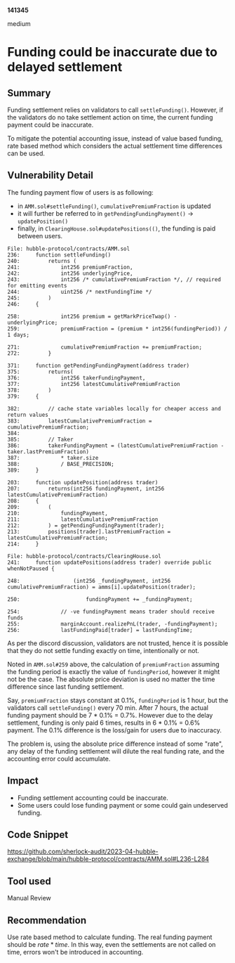 __141345__

medium

# Funding could be inaccurate due to delayed settlement

## Summary

Funding settlement relies on validators to call `settleFunding()`. However, if the validators do no take settlement action on time, the current funding payment could be inaccurate. 

To mitigate the potential accounting issue, instead of value based funding, rate based method which considers the actual settlement time differences can be used.

## Vulnerability Detail

The funding payment flow of users is as following:
- in `AMM.sol#settleFunding()`, `cumulativePremiumFraction` is updated
- it will further be referred to in `getPendingFundingPayment()` -> `updatePosition()`
- finally, in `ClearingHouse.sol#updatePositions(()`, the funding is paid between users.

```solidity
File: hubble-protocol/contracts/AMM.sol
236:     function settleFunding()
240:         returns (
241:             int256 premiumFraction,
242:             int256 underlyingPrice,
243:             int256 /* cumulativePremiumFraction */, // required for emitting events
244:             uint256 /* nextFundingTime */
245:         )
246:     {

258:             int256 premium = getMarkPriceTwap() - underlyingPrice;
259:             premiumFraction = (premium * int256(fundingPeriod)) / 1 days;

271:             cumulativePremiumFraction += premiumFraction;
272:         }

371:     function getPendingFundingPayment(address trader)
375:         returns(
376:             int256 takerFundingPayment,
377:             int256 latestCumulativePremiumFraction
378:         )
379:     {

382:         // cache state variables locally for cheaper access and return values
383:         latestCumulativePremiumFraction = cumulativePremiumFraction;
384: 
385:         // Taker
386:         takerFundingPayment = (latestCumulativePremiumFraction - taker.lastPremiumFraction)
387:             * taker.size
388:             / BASE_PRECISION;
389:     }

203:     function updatePosition(address trader)
207:         returns(int256 fundingPayment, int256 latestCumulativePremiumFraction)
208:     {
209:         (
210:             fundingPayment,
211:             latestCumulativePremiumFraction
212:         ) = getPendingFundingPayment(trader);
213:         positions[trader].lastPremiumFraction = latestCumulativePremiumFraction;
214:     }

```

```solidity
File: hubble-protocol/contracts/ClearingHouse.sol
241:     function updatePositions(address trader) override public whenNotPaused {

248:                 (int256 _fundingPayment, int256 cumulativePremiumFraction) = amms[i].updatePosition(trader);

250:                     fundingPayment += _fundingPayment;

254:             // -ve fundingPayment means trader should receive funds
255:             marginAccount.realizePnL(trader, -fundingPayment);
256:             lastFundingPaid[trader] = lastFundingTime;

```

As per the discord discussion, validators are not trusted, hence it is possible that they do not settle funding exactly on time, intentionally or not. 

Noted in `AMM.sol#259` above, the calculation of `premiumFraction` assuming the funding period is exactly the value of `fundingPeriod`, however it might not be the case. The absolute price deviation is used no matter the time difference since last funding settlement.

Say, `premiumFraction` stays constant at 0.1%, `fundingPeriod` is 1 hour, but the validators call `settleFunding()` every 70 min. After 7 hours, the actual funding payment should be 7 * 0.1% = 0.7%. However due to the delay settlement, funding is only paid 6 times, results in 6 * 0.1% = 0.6% payment. The 0.1% difference is the loss/gain for users due to inaccuracy.

The problem is, using the absolute price difference instead of some "rate", any delay of the funding settlement will dilute the real funding rate, and the accounting error could accumulate. 



## Impact

- Funding settlement accounting could be inaccurate. 
- Some users could lose funding payment or some could gain undeserved funding.


## Code Snippet

https://github.com/sherlock-audit/2023-04-hubble-exchange/blob/main/hubble-protocol/contracts/AMM.sol#L236-L284

## Tool used

Manual Review

## Recommendation

Use rate based method to calculate funding. The real funding payment should be $rate * time$. In this way, even the settlements are not called on time, errors won't be introduced in accounting.



